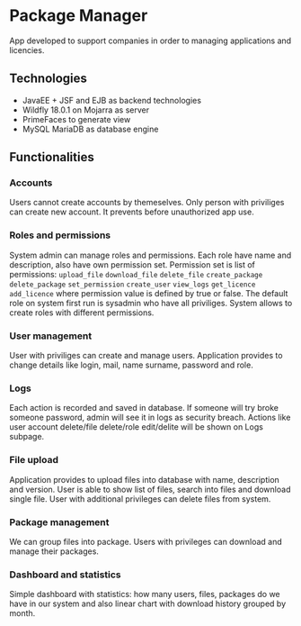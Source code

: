 # Package Manager
App developed to support companies in order to managing applications and licencies.

## Technologies
* JavaEE + JSF and EJB as backend technologies
* Wildfly 18.0.1 on Mojarra as server
* PrimeFaces to generate view
* MySQL MariaDB as database engine

## Functionalities

### Accounts
Users cannot create accounts by themeselves. Only person with priviliges can create new account. It prevents before unauthorized app use.

### Roles and permissions
System admin can manage roles and permissions. Each role have name and description, also have own permission set. Permission set is list of permissions: `upload_file` `download_file` `delete_file` `create_package` `delete_package` `set_permission` `create_user` `view_logs` `get_licence` `add_licence` where permission value is defined by true or false. The default role on system first run is sysadmin who have all priviliges. System allows to create roles with different permissions.

### User management
User with priviliges can create and manage users. Application provides to change details like login, mail, name surname, password and role.

### Logs
Each action is recorded and saved in database. If someone will try broke someone password, admin will see it in logs as security breach. Actions like user account delete/file delete/role edit/delite will be shown on Logs subpage.

### File upload
Application provides to upload files into database with name, description and version. User is able to show list of files, search into files and download single file. User with additional privileges can delete files from system.

### Package management
We can group files into package. Users with privileges can download and manage their packages.

### Dashboard and statistics
Simple dashboard with statistics: how many users, files, packages do we have in our system and also linear chart with download history grouped by month.




